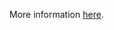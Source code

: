 More information [here](https://docs.prismacloud.io/en/enterprise-edition/policy-reference/aws-policies/aws-general-policies/bc-aws-general-102).
